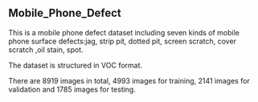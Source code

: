 ## Mobile_Phone_Defect
This is a mobile phone defect dataset including seven kinds of mobile phone surface defects:jag, strip pit, dotted pit, screen scratch, cover scratch ,oil stain, spot.

The dataset is structured in VOC format. 

There are 8919 images in total, 4993 images for training, 2141 images for validation and 1785 images for testing.
